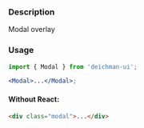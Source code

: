 ### Description

Modal overlay

### Usage

```jsx
import { Modal } from 'deichman-ui';

<Modal>...</Modal>;
```

#### Without React:

```html
<div class="modal">...</div>
```
